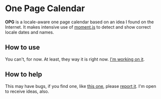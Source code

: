# One Page Calendar

**OPG** is a locale-aware one page calendar based on an idea I found on the
Internet. It makes intensive use of [moment.js](https://momentjs.com/) to detect
and show correct locale dates and names.

## How to use

You can't, for now. At least, they way it is right now.
[I'm working on it](https://github.com/BreadMaker/one-page-calendar/issues/1).

## How to help

This may have bugs, if you find one, like
[this one](https://github.com/BreadMaker/one-page-calendar/issues/2), please
[report it](https://github.com/BreadMaker/one-page-calendar/issues/new). I'm
open to receive ideas, also.

